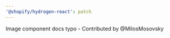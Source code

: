 ```yaml
---
'@shopify/hydrogen-react': patch
---
```


Image component docs typo - Contributed by @MilosMosovsky
